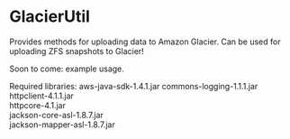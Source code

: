 GlacierUtil
===========

Provides methods for uploading data to Amazon Glacier. Can be used for uploading ZFS snapshots to Glacier!

Soon to come: example usage.

Required libraries:
aws-java-sdk-1.4.1.jar
commons-logging-1.1.1.jar
httpclient-4.1.1.jar  
httpcore-4.1.jar  
jackson-core-asl-1.8.7.jar  
jackson-mapper-asl-1.8.7.jar
